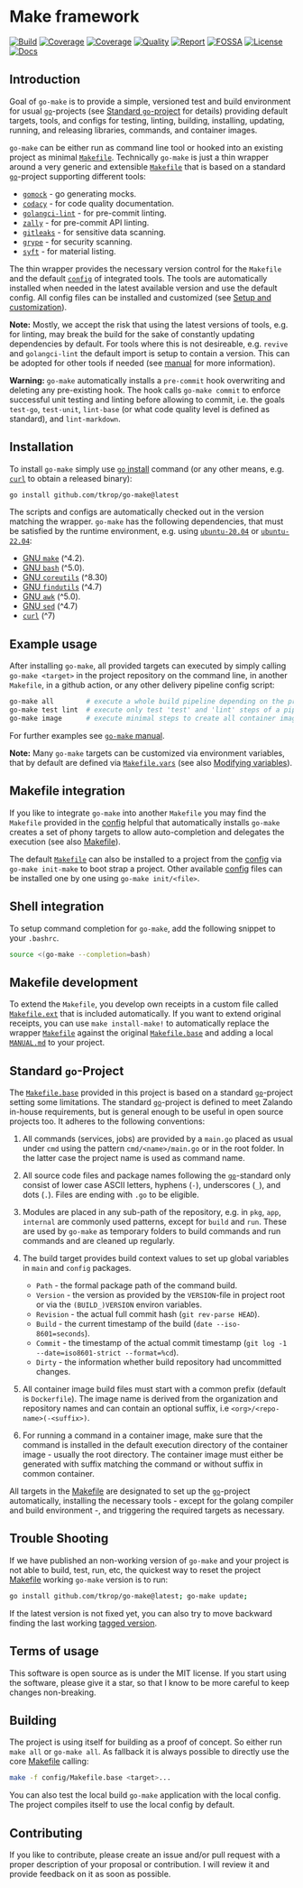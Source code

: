 # Make framework

[![Build][build-badge]][build-link]
[![Coverage][coveralls-badge]][coveralls-link]
[![Coverage][coverage-badge]][coverage-link]
[![Quality][quality-badge]][quality-link]
[![Report][report-badge]][report-link]
[![FOSSA][fossa-badge]][fossa-link]
[![License][license-badge]][license-link]
[![Docs][docs-badge]][docs-link]
<!--
[![Libraries][libs-badge]][libs-link]
[![Security][security-badge]][security-link]
-->

[build-badge]: https://github.com/tkrop/go-make/actions/workflows/go.yaml/badge.svg
[build-link]: https://github.com/tkrop/go-make/actions/workflows/go.yaml

[coveralls-badge]: https://coveralls.io/repos/github/tkrop/go-make/badge.svg?branch=main
[coveralls-link]: https://coveralls.io/github/tkrop/go-make?branch=main

[coverage-badge]: https://app.codacy.com/project/badge/Coverage/b2bb898346ae4bb4be6414cd6dfe4932
[coverage-link]: https://www.codacy.com/gh/tkrop/go-make/dashboard?utm_source=github.com&utm_medium=referral&utm_content=tkrop/go-make&utm_campaign=Badge_Coverage

[quality-badge]: https://app.codacy.com/project/badge/Grade/b2bb898346ae4bb4be6414cd6dfe4932
[quality-link]: b2bb898346ae4bb4be6414cd6dfe4932https://app.codacy.com/gh/tkrop/go-make/dashboard?utm_source=gh&utm_medium=referral&utm_content=&utm_campaign=Badge_grade

[report-badge]: https://goreportcard.com/badge/github.com/tkrop/go-make
[report-link]: https://goreportcard.com/report/github.com/tkrop/go-make

[fossa-badge]: https://app.fossa.com/api/projects/git%2Bgithub.com%2Ftkrop%2Fgo-make.svg?type=shield&issueType=license
[fossa-link]: https://app.fossa.com/projects/git%2Bgithub.com%2Ftkrop%2Fgo-make?ref=badge_shield&issueType=license

[license-badge]: https://img.shields.io/badge/License-MIT-yellow.svg
[license-link]: https://opensource.org/licenses/MIT

[docs-badge]: https://pkg.go.dev/badge/github.com/tkrop/go-make.svg
[docs-link]: https://pkg.go.dev/github.com/tkrop/go-make

<!--
[libs-badge]: https://img.shields.io/librariesio/release/github/tkrop/go-make
[libs-link]: https://libraries.io/github/tkrop/go-make

[security-badge]: https://snyk.io/test/github/tkrop/go-make/main/badge.svg
[security-link]: https://snyk.io/test/github/tkrop/go-make
-->

## Introduction

Goal of `go-make` is to provide a simple, versioned test and build environment
for usual [`go`][go]-projects (see [Standard `go`-project](#standard-go-project)
for details) providing default targets, tools, and configs for testing, linting,
building, installing, updating, running, and releasing libraries, commands, and
container images.

`go-make` can be either run as command line tool or hooked into an existing
project as minimal [`Makefile`](config/Makefile). Technically `go-make` is just
a thin wrapper around a very generic and extensible [`Makefile`](Makefile.base)
that is based on a standard [`go`][go]-project supporting different tools:

* [`gomock`][gomock] - go generating mocks.
* [`codacy`][codacy] - for code quality documentation.
* [`golangci-lint`][golangci] - for pre-commit linting.
* [`zally`][zally] - for pre-commit API linting.
* [`gitleaks`][gitleaks] - for sensitive data scanning.
* [`grype`][grype] - for security scanning.
* [`syft`][syft] - for material listing.

The thin wrapper provides the necessary version control for the `Makefile` and
the default [`config`](config) of integrated tools. The tools are automatically
installed when needed in the latest available version and use the default
config. All config files can be installed and customized (see [Setup and
customization](MANUAL.md#setup-and-customization)).


**Note:** Mostly, we accept the risk that using the latest versions of tools,
e.g. for linting, may break the build for the sake of constantly updating
dependencies by default. For tools where this is not desireable, e.g. `revive`
and `golangci-lint` the default import is setup to contain a version. This can
be adopted for other tools if needed (see [manual](MANUAL.md) for more
information).

**Warning:** `go-make` automatically installs a `pre-commit` hook overwriting
and deleting any pre-existing hook. The hook calls `go-make commit` to enforce
successful unit testing and linting before allowing to commit, i.e. the goals
`test-go`, `test-unit`, `lint-base` (or what code quality level is defined as
standard), and `lint-markdown`.

[gomock]: <https://github.com/uber/mock>
[golangci]: <https://github.com/golangci/golangci-lint>
[codacy]: <https://www.codacy.com/>
[zally]: <http://opensource.zalando.com/zally>
[gitleaks]: <https://github.com/gitleaks/gitleaks>
[grype]: <https://github.com/anchore/grype>
[syft]: <https://github.com/anchore/syft>


## Installation

To install `go-make` simply use [`go` install][go-install] command (or any
other means, e.g. [`curl`][curl] to obtain a released binary):

```bash
go install github.com/tkrop/go-make@latest
```

The scripts and configs are automatically checked out in the version matching
the wrapper. `go-make` has the following dependencies, that must be satisfied
by the runtime environment, e.g. using [`ubuntu-20.04`][ubuntu-20.04] or
[`ubuntu-22.04`][ubuntu-22.04]:

* [GNU `make`][make] (^4.2).
* [GNU `bash`][bash] (^5.0).
* [GNU `coreutils`][core] (^8.30)
* [GNU `findutils`][find] (^4.7)
* [GNU `awk`][awk] (^5.0).
* [GNU `sed`][sed] (^4.7)
* [`curl`][curl] (^7)

[ubuntu-20.04]: <https://releases.ubuntu.com/focal/>
[ubuntu-22.04]: <https://releases.ubuntu.com/jammy/>
[go-install]: <https://go.dev/doc/tutorial/compile-install>
[curl]: <https://curl.se/>
[make]: <https://www.gnu.org/software/make/>
[bash]: <https://www.gnu.org/software/bash/>
[core]: <https://www.gnu.org/software/coreutils/>
[find]: <https://www.gnu.org/software/findutils/>
[awk]: <https://www.gnu.org/software/awk/>
[sed]: <https://www.gnu.org/software/sed/>


## Example usage

After installing `go-make`, all provided targets can executed by simply calling
`go-make <target>` in the project repository on the command line, in another
`Makefile`, in a github action, or any other delivery pipeline config script:

```bash
go-make all        # execute a whole build pipeline depending on the project.
go-make test lint  # execute only test 'test' and 'lint' steps of a pipeline.
go-make image      # execute minimal steps to create all container images.
```

For further examples see [`go-make` manual](MANUAL.md).

**Note:** Many `go-make` targets can be customized via environment variables,
that by default are defined via [`Makefile.vars`](Makefiles.vars) (see also
[Modifying variables](Manual.md#modifying-variables)).


## Makefile integration

If you like to integrate `go-make` into another `Makefile` you may find the
`Makefile` provided in the [config](config) helpful that automatically installs
`go-make` creates a set of phony targets to allow auto-completion and delegates
the execution (see also [Makefile](config/Makefile)).

The default [`Makefile`](config/Makefile) can also be installed to a project
from the [config](config) via `go-make init-make` to boot strap a project.
Other available [config](config) files can be installed one by one using
`go-make init/<file>`.


## Shell integration

To setup command completion for `go-make`, add the following snippet to your
`.bashrc`.

```bash
source <(go-make --completion=bash)
```


## Makefile development

To extend the `Makefile`, you develop own receipts in a custom file called
[`Makefile.ext`](Makefile.ext) that is included automatically. If you want to
extend original receipts, you can use `make install-make!` to automatically
replace the wrapper [`Makefile`](config/Makefile) against the original
[`Makefile.base`](config/Makefile.base) and adding a local
[`MANUAL.md`](MANUAL.md) to your project.


## Standard `go`-Project

The [`Makefile.base`](config/Makefile.base) provided in this project is based
on a standard [`go`][go]-project setting some limitations. The standard
[`go`][go]-project is defined to meet Zalando in-house requirements, but is
general enough to be useful in open source projects too. It adheres to the
following conventions:

1. All commands (services, jobs) are provided by a `main.go` placed as usual
   under `cmd` using the pattern `cmd/<name>/main.go` or in the root folder. In
   the latter case the project name is used as command name.

2. All source code files and package names following the [`go`][go]-standard
   only consist of lower case ASCII letters, hyphens (`-`), underscores (`_`),
   and dots (`.`). Files are ending with `.go` to be eligible.

3. Modules are placed in any sub-path of the repository, e.g. in `pkg`, `app`,
   `internal` are commonly used patterns, except for `build` and `run`. These
   are used by `go-make` as temporary folders to build commands and run commands
   and are cleaned up regularly.

4. The build target provides build context values to set up global variables in
   `main` and `config` packages.

   * `Path` - the formal package path of the command build.
   * `Version` - the version as provided by the `VERSION`-file in project root
     or via the `(BUILD_)VERSION` environ variables.
   * `Revision` - the actual full commit hash (`git rev-parse HEAD`).
   * `Build` - the current timestamp of the build (`date --iso-8601=seconds`).
   * `Commit` - the timestamp of the actual commit timestamp
     (`git log -1 --date=iso8601-strict --format=%cd`).
   * `Dirty` - the information whether build repository had uncommitted changes.

5. All container image build files must start with a common prefix (default is
   `Dockerfile`). The image name is derived from the organization and repository
   names and can contain an optional suffix, i.e `<org>/<repo-name>(-<suffix>)`.

6. For running a command in a container image, make sure that the command is
   installed in the default execution directory of the container image - usually
   the root directory. The container image must either be generated with suffix
   matching the command or without suffix in common container.

All targets in the [Makefile](config/Makefile.base) are designated to set up
the [`go`][go]-project automatically, installing the necessary tools - except
for the golang compiler and build environment -, and triggering the required
targets as necessary.

[go]: <https://go.dev/>


## Trouble Shooting

If we have published an non-working version of `go-make` and your project is
not able to build, test, run, etc, the quickest way to reset the project
[Makefile](config/Makefile) working `go-make` version is to run:

```bash
go install github.com/tkrop/go-make@latest; go-make update;
```

If the latest version is not fixed yet, you can also try to move backward
finding the last working [tagged version](tags).


## Terms of usage

This software is open source as is under the MIT license. If you start using
the software, please give it a star, so that I know to be more careful to keep
changes non-breaking.


## Building

The project is using itself for building as a proof of concept. So either run
`make all` or `go-make all`. As fallback it is always possible to directly use
the core [Makefile](Makefile.base) calling:

```bash
make -f config/Makefile.base <target>...
```

You can also test the local build `go-make` application with the local config.
The project compiles itself to use the local config by default.


## Contributing

If you like to contribute, please create an issue and/or pull request with a
proper description of your proposal or contribution. I will review it and
provide feedback on it as soon as possible.
